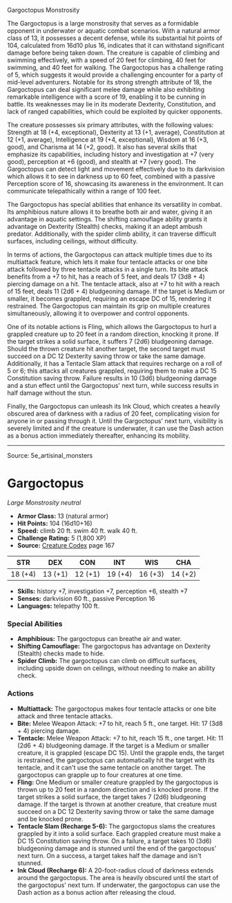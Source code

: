 <MonsterName/>Gargoctopus</MonsterName>
<CreatureType/>Monstrosity</CreatureType>

<summary>The Gargoctopus is a large monstrosity that serves as a formidable opponent in underwater or aquatic combat scenarios. With a natural armor class of 13, it possesses a decent defense, while its substantial hit points of 104, calculated from 16d10 plus 16, indicates that it can withstand significant damage before being taken down. The creature is capable of climbing and swimming effectively, with a speed of 20 feet for climbing, 40 feet for swimming, and 40 feet for walking. The Gargoctopus has a challenge rating of 5, which suggests it would provide a challenging encounter for a party of mid-level adventurers. Notable for its strong strength attribute of 18, the Gargoctopus can deal significant melee damage while also exhibiting remarkable intelligence with a score of 19, enabling it to be cunning in battle. Its weaknesses may lie in its moderate Dexterity, Constitution, and lack of ranged capabilities, which could be exploited by quicker opponents.</summary>

<detail>

The creature possesses six primary attributes, with the following values: Strength at 18 (+4, exceptional), Dexterity at 13 (+1, average), Constitution at 12 (+1, average), Intelligence at 19 (+4, exceptional), Wisdom at 16 (+3, good), and Charisma at 14 (+2, good). It also has several skills that emphasize its capabilities, including history and investigation at +7 (very good), perception at +6 (good), and stealth at +7 (very good). The Gargoctopus can detect light and movement effectively due to its darkvision which allows it to see in darkness up to 60 feet, combined with a passive Perception score of 16, showcasing its awareness in the environment. It can communicate telepathically within a range of 100 feet.

The Gargoctopus has special abilities that enhance its versatility in combat. Its amphibious nature allows it to breathe both air and water, giving it an advantage in aquatic settings. The shifting camouflage ability grants it advantage on Dexterity (Stealth) checks, making it an adept ambush predator. Additionally, with the spider climb ability, it can traverse difficult surfaces, including ceilings, without difficulty.

In terms of actions, the Gargoctopus can attack multiple times due to its multiattack feature, which lets it make four tentacle attacks or one bite attack followed by three tentacle attacks in a single turn. Its bite attack benefits from a +7 to hit, has a reach of 5 feet, and deals 17 (3d8 + 4) piercing damage on a hit. The tentacle attack, also at +7 to hit with a reach of 15 feet, deals 11 (2d6 + 4) bludgeoning damage. If the target is Medium or smaller, it becomes grappled, requiring an escape DC of 15, rendering it restrained. The Gargoctopus can maintain its grip on multiple creatures simultaneously, allowing it to overpower and control opponents.

One of its notable actions is Fling, which allows the Gargoctopus to hurl a grappled creature up to 20 feet in a random direction, knocking it prone. If the target strikes a solid surface, it suffers 7 (2d6) bludgeoning damage. Should the thrown creature hit another target, the second target must succeed on a DC 12 Dexterity saving throw or take the same damage. Additionally, it has a Tentacle Slam attack that requires recharge on a roll of 5 or 6; this attacks all creatures grappled, requiring them to make a DC 15 Constitution saving throw. Failure results in 10 (3d6) bludgeoning damage and a stun effect until the Gargoctopus' next turn, while success results in half damage without the stun. 

Finally, the Gargoctopus can unleash its Ink Cloud, which creates a heavily obscured area of darkness with a radius of 20 feet, complicating vision for anyone in or passing through it. Until the Gargoctopus' next turn, visibility is severely limited and if the creature is underwater, it can use the Dash action as a bonus action immediately thereafter, enhancing its mobility.</detail>



---

Source: 5e_artisinal_monsters

# Gargoctopus

*Large* *Monstrosity* *neutral*

- **Armor Class:** 13 (natural armor)
- **Hit Points:** 104 (16d10+16)
- **Speed:** climb 20 ft. swim 40 ft. walk 40 ft.
- **Challenge Rating:** 5 (1,800 XP)
- **Source:** [Creature Codex](https://koboldpress.com/kpstore/product/creature-codex-for-5th-edition-dnd) page 167

| STR | DEX | CON | INT | WIS | CHA |
| --- | --- | --- | --- | --- | --- |
| 18 (+4) | 13 (+1) | 12 (+1) | 19 (+4) | 16 (+3) | 14 (+2) |

- **Skills:** history +7, investigation +7, perception +6, stealth +7
- **Senses:** darkvision 60 ft., passive Perception 16
- **Languages:** telepathy 100 ft.

### Special Abilities

- **Amphibious:** The gargoctopus can breathe air and water.
- **Shifting Camouflage:** The gargoctopus has advantage on Dexterity (Stealth) checks made to hide.
- **Spider Climb:** The gargoctopus can climb on difficult surfaces, including upside down on ceilings, without needing to make an ability check.

### Actions

- **Multiattack:** The gargoctopus makes four tentacle attacks or one bite attack and three tentacle attacks.
- **Bite:** Melee Weapon Attack: +7 to hit, reach 5 ft., one target. Hit: 17 (3d8 + 4) piercing damage.
- **Tentacle:** Melee Weapon Attack: +7 to hit, reach 15 ft., one target. Hit: 11 (2d6 + 4) bludgeoning damage. If the target is a Medium or smaller creature, it is grappled (escape DC 15). Until the grapple ends, the target is restrained, the gargoctopus can automatically hit the target with its tentacle, and it can't use the same tentacle on another target. The gargoctopus can grapple up to four creatures at one time.
- **Fling:** One Medium or smaller creature grappled by the gargoctopus is thrown up to 20 feet in a random direction and is knocked prone. If the target strikes a solid surface, the target takes 7 (2d6) bludgeoning damage. If the target is thrown at another creature, that creature must succeed on a DC 12 Dexterity saving throw or take the same damage and be knocked prone.
- **Tentacle Slam (Recharge 5-6):** The gargoctopus slams the creatures grappled by it into a solid surface. Each grappled creature must make a DC 15 Constitution saving throw. On a failure, a target takes 10 (3d6) bludgeoning damage and is stunned until the end of the gargoctopus' next turn. On a success, a target takes half the damage and isn't stunned.
- **Ink Cloud (Recharge 6):** A 20-foot-radius cloud of darkness extends around the gargoctopus. The area is heavily obscured until the start of the gargoctopus' next turn. If underwater, the gargoctopus can use the Dash action as a bonus action after releasing the cloud.





